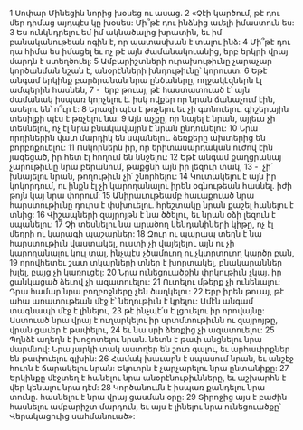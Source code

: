 1 Սոփար Մինեցին նորից խօսեց ու ասաց.
2 «Չէի կարծում, թէ դու մեր դիմաց այդպէս կը խօսես:
Մի՞թէ դու ինձնից աւելի իմաստուն ես:
3 Ես ունկնդրելու եմ իմ ակնածալից խրատին,
եւ իմ բանականութեան ոգին է, որ պատասխան է տալու ինձ:
4 Մի՞թէ դու դա հիմա ես իմացել եւ ոչ թէ այն ժամանակուանից,
երբ երկրի վրայ մարդն է ստեղծուել:
5 Ամբարիշտների ուրախութիւնը չարաչար կործանման նշան է,
անօրէնների խնդութիւնը՝ կորուստ:
6 Եթէ անգամ երկինք բարձրանան նրա ընծաները,
ողջակէզներն էլ ամպերին հասնեն,
7 -  երբ թուայ, թէ հաստատուած է՝
այն ժամանակ իսպառ կորչելու է.
իսկ ովքեր որ նրան ճանաչում էին, ասելու են՝ ո՞ւր է:
8 Երազի պէս է թռչելու եւ չի գտնուելու.
գիշերային տեսիլքի պէս է թռչելու նա:
9 Այն աչքը, որ նայել է նրան, այլեւս չի տեսնելու,
ոչ էլ նրա բնակավայրն է նրան ընդունելու:
10 Նրա որդիներին վատ մարդիկ են սպանելու.
ձեռքերը ախտերից են բորբոքուելու:
11 Ոսկորներն իր, որ երիտասարդական ուժով էին յագեցած,
իր հետ էլ հողում են ննջելու:
12 Եթէ անգամ քաղցրանայ չարութիւնը նրա բերանում,
թաքցնի այն իր լեզուի տակ,
13 -  չի՛ խնայելու նրան, թողութիւն չի՛ շնորհելու:
14 Կուտակելու է այն իր կոկորդում,
ու ինքն էլ չի կարողանալու իրեն օգնութեան հասնել.
իժի թոյն կայ նրա փորում:
15 Անիրաւութեամբ հաւաքուած նրա հարստութիւնը դուրս է փսխուելու.
հրեշտակը նրան քաշել հանելու է տնից:
16 Վիշապների զայրոյթն է նա ծծելու,
եւ նրան օձի լեզուն է սպանելու:
17 Չի տեսնելու նա արածող կենդանիների կիթը,
ոչ էլ մեղրի ու կարագի պաշարներ:
18 Զուր ու պարապ տեղն է նա հարստութիւն վաստակել,
ուստի չի վայելելու այն ու չի կարողանալու կուլ տալ,
ինչպէս չծամուող ու չկտրտուող կարծր բան,
19 որովհետեւ շատ տկարների տներ է խորտակել,
բնակարաններ խլել, բայց չի կառուցել:
20 Նրա ունեցուածքին փրկութիւն չկայ.
իր ցանկացած ձեւով չի ազատուելու:
21 Ուտելու մթերք չի ունենալու:
Դրա համար նրա բողբոջները չեն ծաղկելու:
22 Երբ իրեն թուայ, թէ ահա առատութեան մէջ է՝
նեղութիւն է կրելու:
Ամէն անգամ տագնապի մէջ է լինելու,
23 թէ ինչպէ՛ս է լցուելու իր որովայնը:
Աստուած նրա վրայ է ուղարկելու իր սրտմտութիւնն ու զայրոյթը,
վրան ցաւեր է թափելու,
24 եւ նա սրի ձեռքից չի ազատուելու:
25 Պղնձէ աղեղն է խոցոտելու նրան.
նետն է թափ անցնելու նրա մարմնով:
Նրա յարկի տակ աստղեր են շուռ գալու,
եւ արհաւիրքներ են թափուելու գլխին:
26 Համակ խաւարն է սպասում նրան,
եւ անշէջ հուրն է ճարակելու նրան:
Եկուորն է չարչարելու նրա ընտանիքը:
27 Երկինքը մէջտեղ է հանելու նրա անօրէնութիւնները,
եւ աշխարհն է վեր կենալու նրա դէմ:
28 Կործանումն է իսպառ քանդելու նրա տունը.
հասնելու է նրա վրայ ցասման օրը:
29 Տիրոջից այս է բաժին հասնելու ամբարիշտ մարդուն,
եւ այս է լինելու նրա ունեցուածքը՝ Վերակացուից սահմանուած»:
